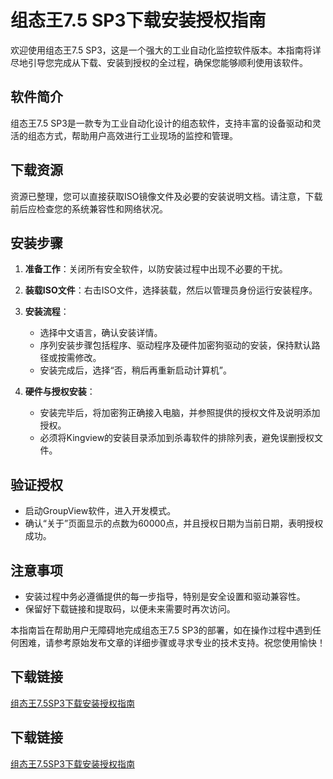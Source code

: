 # 组态王7.5 SP3下载安装授权指南

欢迎使用组态王7.5 SP3，这是一个强大的工业自动化监控软件版本。本指南将详尽地引导您完成从下载、安装到授权的全过程，确保您能够顺利使用该软件。

## 软件简介
组态王7.5 SP3是一款专为工业自动化设计的组态软件，支持丰富的设备驱动和灵活的组态方式，帮助用户高效进行工业现场的监控和管理。

## 下载资源
资源已整理，您可以直接获取ISO镜像文件及必要的安装说明文档。请注意，下载前后应检查您的系统兼容性和网络状况。

## 安装步骤
1. **准备工作**：关闭所有安全软件，以防安装过程中出现不必要的干扰。
   
2. **装载ISO文件**：右击ISO文件，选择装载，然后以管理员身份运行安装程序。
   
3. **安装流程**：
   - 选择中文语言，确认安装详情。
   - 序列安装步骤包括程序、驱动程序及硬件加密狗驱动的安装，保持默认路径或按需修改。
   - 安装完成后，选择“否，稍后再重新启动计算机”。

4. **硬件与授权安装**：
   - 安装完毕后，将加密狗正确接入电脑，并参照提供的授权文件及说明添加授权。
   - 必须将Kingview的安装目录添加到杀毒软件的排除列表，避免误删授权文件。

## 验证授权
- 启动GroupView软件，进入开发模式。
- 确认“关于”页面显示的点数为60000点，并且授权日期为当前日期，表明授权成功。

## 注意事项
- 安装过程中务必遵循提供的每一步指导，特别是安全设置和驱动兼容性。
- 保留好下载链接和提取码，以便未来需要时再次访问。

本指南旨在帮助用户无障碍地完成组态王7.5 SP3的部署，如在操作过程中遇到任何困难，请参考原始发布文章的详细步骤或寻求专业的技术支持。祝您使用愉快！

## 下载链接

[组态王7.5SP3下载安装授权指南](https://pan.quark.cn/s/717db9b25611)

## 下载链接

[组态王7.5SP3下载安装授权指南](https://pan.quark.cn/s/ba3e509553eb)
